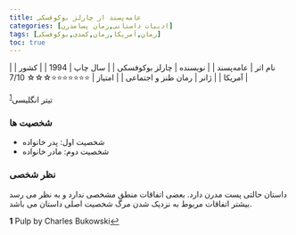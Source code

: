 ```yaml
---
title: عامه‌پسند از چارلز بوکوفسکی
categories: [ادبیات داستانی,رمان پسامدرن]
tags: [رمان,آمریکا,رمان,کمدی,بوکوفسکی]
toc: true
---
```


| نام اثر | عامه‌پسند |
| نویسنده | چارلز بوکوفسکی |
| سال چاپ | 1994 |
| کشور | آمریکا |
| ژانر | رمان طنز و اجتماعی |
| امتیاز | ⭐⭐⭐⭐⭐⭐⭐☆☆☆ 7/10 |

تیتر انگلیسی<sup id="a1">[1](#f1)</sup>

### شخصیت ها
- شخصیت اول: پدر خانواده
- شخصیت دوم: مادر خانواده

### نظر شخصی
داستان حالتی پست مدرن دارد. بعضی اتفاقات منطق مشخصی ندارد و به نظر می رسد بیشتر اتفاقات مربوط به نزدیک شدن مرگ شخصیت اصلی داستان می باشد.

<b id="f1">1</b> <span class="footnote">Pulp by Charles Bukowski</span>[↩](#a1)


